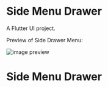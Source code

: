 # Side Menu Drawer

A Flutter UI project.

Preview of Side Drawer Menu:

![image preview](./sideDrawerMenuFinal.gif?raw=true)

# Side Menu Drawer
